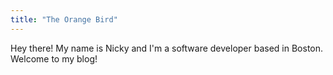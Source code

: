 ```yaml
---
title: "The Orange Bird"
---
```


Hey there! My name is Nicky and I'm a software developer based in Boston. Welcome to my blog!
